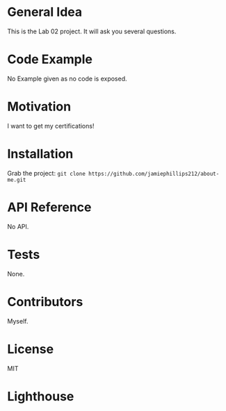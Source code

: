 # General Idea

This is the Lab 02 project. It will ask you several questions.

# Code Example

No Example given as no code is exposed.

# Motivation

I want to get my certifications!

# Installation

Grab the project:
`git clone https://github.com/jamiephillips212/about-me.git`

# API Reference

No API.

# Tests

None.

# Contributors

Myself.

# License

MIT

# Lighthouse
